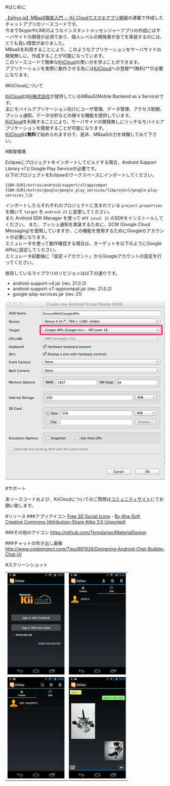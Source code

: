 #はじめに

[【gihyo.jp】MBaaS徹底入門 -- Kii Cloudでスマホアプリ開発](http://gihyo.jp/dev/serial/01/mbaas)の連載で作成したチャットアプリのソースコードです。  
今までSkypeやLINEのようなインスタントメッセンジャーアプリの作成にはサーバサイドの開発が必須であり、個人レベルの開発者が全てを実装するのには、とても高い障壁がありました。  
MBaaSを利用することにより、このようなアプリケーションをサーバサイドの開発無しに、作成することが可能になっています。  
このソースコードで簡単な[KiiCloud](https://developer.kii.com/?locale=jp)の使い方を学ぶことができます。  
アプリケーションを実際に動作させる為には[KiiCloud](https://developer.kii.com/?locale=jp)への登録**(無料)**が必要になります。

#KiiCloudについて

[KiiCloud](https://developer.kii.com/?locale=jp)は[Kii株式会社](http://jp.kii.com/)が提供しているMBaaS(Mobile Backend as a Service)です。  
主にモバイルアプリケーション向けにユーザ管理、データ管理、アクセス制御、プッシュ通知、データ分析などの様々な機能を提供しています。  
[KiiCloud](https://developer.kii.com/?locale=jp)を利用することにより、サーバサイドの開発無しにリッチなモバイルアプリケーションを開発することが可能になります。  
[KiiCloud](https://developer.kii.com/?locale=jp)は**無料**で始められますので、是非、MBaaSの力を体験してみて下さい。


#開発環境

Eclipseにプロジェクトをインポートしてビルドする場合、Android Support Library v7とGoogle Play Serviceが必要です。  
以下のプロジェクトをEclipseのワークスペースにインポートしてください。

    {SDK-DIR}/extras/android/support/v7/appcompat
    {SDK-DIR}/extras/google/google_play_services/libproject/google-play-services_lib

インポートしたらそれぞれのプロジェクトに含まれている `project.properties` を開いて `target` を `android-21` に変更してください。  
また Android SDK Manager を使って `API Level 21` のSDKをインストールしてください。
また、プッシュ通知を実装するために、GCM (Google Cloud Messaging)を使用していますが、この機能を使用するためにGoogleのアカウントが必要になります。  
エミュレータを使って動作確認する場合は、ターゲットを以下のようにGoogle APIsに設定してください。  
エミュレータ起動後に「設定->アカウント」からGoogleアカウントの設定を行ってください。  

依存しているライブラリのリビジョンは以下の通りです。  

- android-support-v4.jar (rev. 21.0.2)
- android-support-v7-appcompat.jar (rev. 21.0.2)
- google-play-services.jar (rev. 21)


<img src="screenshots/05.png">


#サポート

本ソースコードおよび、KiiCloudについてのご質問は[コミュニティサイト](http://community-jp.kii.com/)にてお願い致します。


#リソース
###アプリアイコン
[Free 3D Social Icons](https://www.iconfinder.com/icons/54521/about_balloon_baloon_bubble_chat_comment_comments_forum_help_hint_knob_mandarin_mandarine_orange_pin_snap_speech_tack_talk_tangerine_icon) - [By Aha-Soft](http://www.aha-soft.com/)  
[Creative Commons (Attribution-Share Alike 3.0 Unported)](http://creativecommons.org/licenses/by-sa/3.0/)  

###その他のアイコン
https://github.com/Templarian/MaterialDesign  
  
###チャットの吹き出し画像
http://www.codeproject.com/Tips/897826/Designing-Android-Chat-Bubble-Chat-UI  

#スクリーンショット

<table border="0">
  <tr>
    <td><img src="screenshots/01.png"></td>
    <td><img src="screenshots/02.png"></td>
  </tr>
  <tr>
    <td><img src="screenshots/03.png"></td>
    <td><img src="screenshots/04.png"></td>
  </tr>
</talbe>


